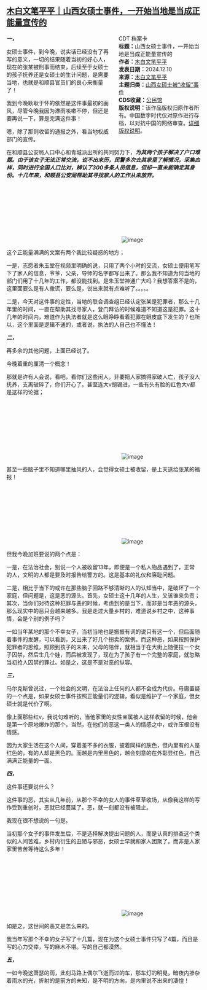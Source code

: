 <!--1734071507000-->
[木白文笔平平｜山西女硕士事件，一开始当地是当成正能量宣传的](https://chinadigitaltimes.net/chinese/713918.html)
------

<div style="width:42%;float:right;padding-left:20px;"><div class="su-spoiler su-spoiler-style-fancy su-spoiler-icon-chevron-circle" data-scroll-offset="0" data-anchor-in-url="no"><div class="su-spoiler-title" tabindex="0" role="button"><span class="su-spoiler-icon"></span>CDT 档案卡</div><div class="su-spoiler-content su-u-clearfix su-u-trim"><strong>标题：</strong>山西女硕士事件，一开始当地是当成正能量宣传的<br><strong>作者：</strong><a href="https://chinadigitaltimes.net/space/木白文笔平平" target="_blank">木白文笔平平</a><br><strong>发表日期：</strong>2024.12.10<br><strong>来源：</strong><a href="https://archive.ph/F0ruh" target="_blank">木白文笔平平</a><br><strong>主题归类：</strong><a href="https://chinadigitaltimes.net/space/山西女硕士被“收留”事件" target="_blank">山西女硕士被“收留”事件</a><br><strong>CDS收藏：</strong><a href="https://chinadigitaltimes.net/space/%E5%85%AC%E6%B0%91%E9%A6%86" target="_blank" rel="noopener">公民馆</a><br><strong>版权说明：</strong>该作品版权归原作者所有。中国数字时代仅对原作进行存档，以对抗中国的网络审查。<a href="https://chinadigitaltimes.net/chinese/copyright">详细版权说明</a>。</div></div></div><p><strong><em>一，</em></strong></p><p>女硕士事件，到今晚，说实话已经没有了再写的意义，一切的结果随着当初的好心人，现在的张某被刑事而结束，后续至于女硕士的孩子抚养还是女硕士的生计问题，是需要当地，也就是和顺县官员们的良心来衡量了！‍‍‍</p><p>我到今晚耿耿于怀的依然是这件事最初的画风，尽管今晚我因为淋雨咳嗽不停，但还是要再说一下，算是完满这件事！‍‍‍‍‍‍</p><p>嗯，除了那则收留的通报之外，看当地权威部门的宣传。‍‍‍‍‍‍‍‍‍‍</p><p>在和顺县公安局人口中心和青城派出所的共同努力下，<strong><em>为其两个孩子解决了户口难题。由于该女子无法正常交流，说不出来历，民警多次去其家里了解情况，采集血样，同时进行全国人口比对，辨认了300多条人员信息，但却一直未能确定其身份。十几年来，和顺县公安局帮助其寻找家人的工作从未放弃。</em></strong>‍‍‍‍‍‍‍‍‍‍</p><p><img decoding="async" src="data:image/svg+xml,%3Csvg%20xmlns='http://www.w3.org/2000/svg'%20viewBox='0%200%200%200'%3E%3C/svg%3E" alt="image" data-lazy-src="https://chinadigitaltimes.net/chinese/files/2024/12/post-713918-675b9352b208b."><noscript><img decoding="async" src="https://chinadigitaltimes.net/chinese/files/2024/12/post-713918-675b9352b208b." alt="image"></noscript></p><p>这个正能量满满的文案有两个我比较疑惑的地方；</p><p>一是，志愿者朱玉堂在视频里明确的说，只用了两个小时的交流，女硕士便用笔写下了家人的信息，爷爷，父亲，导师的名字都写出来了。那么我不知道为何当地的部门们用了十几年的工作，都没能找到。是朱玉堂神通广大吗？我想答案不是的，这里面要么是有人撒谎，要么是，说出来就有点难听了。。。。。‍‍‍‍‍‍‍‍‍‍‍‍‍</p><p>二是，今天对这件事的定性，当地的联合调查组已经认定张某是犯罪者，那么十几年里的时间，一直在帮助其找寻家人，登门拜访的时候难道不知道这是犯罪。这十几年的时间内，难道作为执法者就是这么眼睁睁看着犯罪在眼皮底下发生的？也所以，这个里面是逻辑不通的，或者说，执法的人自己也不懂法！‍‍‍‍‍‍‍‍‍‍‍‍</p><p><strong><em>二，</em></strong></p><p>再多余的其他问题，上面已经说了。‍‍‍‍‍‍‍‍‍‍‍‍‍‍</p><p>今晚着重的厘清一个概念！</p><p>那就是许有人会说，看吧，看你们这些闲人，非要把人家搞得家破人亡，孩子没人抚养，支离破碎了，你们开心了。甚至连大v胡锡进，一些有头有脸的红色大v都是这样的论据；</p><p><img decoding="async" src="data:image/svg+xml,%3Csvg%20xmlns='http://www.w3.org/2000/svg'%20viewBox='0%200%200%200'%3E%3C/svg%3E" alt="image" data-lazy-src="https://chinadigitaltimes.net/chinese/files/2024/12/post-713918-675b9352bd522."><noscript><img decoding="async" src="https://chinadigitaltimes.net/chinese/files/2024/12/post-713918-675b9352bd522." alt="image"></noscript></p><p>甚至一些脑子里不知道哪里抽风的人，会觉得女硕士被收留，是上天送给张某的福报！</p><p><img decoding="async" src="data:image/svg+xml,%3Csvg%20xmlns='http://www.w3.org/2000/svg'%20viewBox='0%200%200%200'%3E%3C/svg%3E" alt="image" data-lazy-src="https://chinadigitaltimes.net/chinese/files/2024/12/post-713918-675b9352c742b."><noscript><img decoding="async" src="https://chinadigitaltimes.net/chinese/files/2024/12/post-713918-675b9352c742b." alt="image"></noscript></p><p>但我今晚加班要说的两个点是：</p><p>一是，在法治社会，别说一个人被收留13年，即便是一个私人物品遇到了，正常的人，文明的人都是要及时报告给警方的。这是基本的礼仪和廉耻问题。</p><p>二是，相比于当下的或许在那些脑子回路不够清晰的人的认知当中，是破坏了一个家庭，但问题是，这是恶的源头。首先，女硕士这十几年的人生，又该谁来负责；其次，当你们对待这种犯罪与恶的时候，考虑到的是当下，而非是当年恶的源头，那么现实中的恶只会越来越多。我是走过大量乡村的，难道说乡村之中，这种事情，会是个别的例子吗？‍‍‍‍‍‍‍‍‍‍‍‍‍‍</p><p>一如当年某地的那个不幸女子，当初当地也是振振有词的说只有这一个，但后面随着事件的发酵，可以看到，又出来了好几个拐卖的案例。而这种恶，如果按照保护犯罪者的思维，照顾到孩子的未来，父母的陪伴，就相当于在大街上随便拉一个女子囚禁，然后生几个娃，而后被发现了，现在为了孩子有一个完整的家庭，就忽略当初抢人囚禁的罪过。如是之，这是不是对恶的纵容。‍‍‍‍‍‍‍‍‍‍‍‍</p><p><strong><em>三，</em></strong></p><p>马尔克斯曾说过，一个社会的文明，在法治上任何的人都不会成为代价。毋庸置疑的一个点是，如果女硕士事件按照正能量们的逻辑，看似是维护了一个家庭，但女硕士就是代价了啊。‍‍‍‍‍‍</p><p>像上面那些红v，我说句难听的，当他家里的女性亲属被人这样收留的时候，他会是第一个原地爆炸的那个，当然，在他们的恶这一类人的情感之中，或许压根没有情感。‍‍‍‍</p><p>因为大家生活在这个人间，穿着差不多的衣服，披着同样的肤色，但内里有的人是红色的，有的人却是黑色的。而越是内里黑色的，越会刻意的在外彰显红色，自己满满正能量的一面。‍‍‍‍‍‍‍‍‍</p><p><strong><em>四，</em></strong></p><p>这件事还要说什么？</p><p>这件事的恶，其实从几年前，从那个不幸的女人的事件草草收场，从像我这样的写作受到重创时，恶就已经蔓延了。恶，就一刻都没有被阻止。‍‍‍‍‍‍</p><p>我现在很不想说的一句是。‍‍‍‍</p><p>当初那个女子的事件发生后，不是选择解决提出问题的人，而是认真的排查这个类似的人间苦难，乡村内衍生的丑陋与邪恶，女硕士早就和家人团聚了。而非是人家家里苦苦等待这么多年！‍‍‍‍‍‍‍‍‍</p><p><img decoding="async" src="data:image/svg+xml,%3Csvg%20xmlns='http://www.w3.org/2000/svg'%20viewBox='0%200%200%200'%3E%3C/svg%3E" alt="image" data-lazy-src="https://chinadigitaltimes.net/chinese/files/2024/12/post-713918-675b9352cfb9b."><noscript><img decoding="async" src="https://chinadigitaltimes.net/chinese/files/2024/12/post-713918-675b9352cfb9b." alt="image"></noscript></p><p>如是之，这世间的恶又是怎么来的。</p><p>我当年写那个不幸的女子写了十几篇，现在为这个女硕士事件只写了4篇，而且是写的心力交瘁，写的麻木不堪。写的自己都漠然。‍‍‍‍‍‍‍‍‍‍‍‍‍‍‍‍‍‍</p><p><strong><em>五，</em></strong></p><p>一如今晚这萧瑟的雨，此刻马路上偶尔飞逝而过的车，那车灯的明晃，暗夜内掺杂着雨水的光，折射的是前方的未知，是不明的方向，是内里说不出来的凄惶！‍‍‍‍</p><div class="addtoany_share_save_container addtoany_content addtoany_content_bottom"><div class="a2a_kit a2a_kit_size_32 addtoany_list" data-a2a-url="https://chinadigitaltimes.net/chinese/713918.html" data-a2a-title="木白文笔平平｜山西女硕士事件，一开始当地是当成正能量宣传的"><a class="a2a_button_facebook" href="https://www.addtoany.com/add_to/facebook?linkurl=https%3A%2F%2Fchinadigitaltimes.net%2Fchinese%2F713918.html&amp;linkname=%E6%9C%A8%E7%99%BD%E6%96%87%E7%AC%94%E5%B9%B3%E5%B9%B3%EF%BD%9C%E5%B1%B1%E8%A5%BF%E5%A5%B3%E7%A1%95%E5%A3%AB%E4%BA%8B%E4%BB%B6%EF%BC%8C%E4%B8%80%E5%BC%80%E5%A7%8B%E5%BD%93%E5%9C%B0%E6%98%AF%E5%BD%93%E6%88%90%E6%AD%A3%E8%83%BD%E9%87%8F%E5%AE%A3%E4%BC%A0%E7%9A%84" title="Facebook" rel="nofollow noopener" target="_blank"></a><a class="a2a_button_twitter" href="https://www.addtoany.com/add_to/twitter?linkurl=https%3A%2F%2Fchinadigitaltimes.net%2Fchinese%2F713918.html&amp;linkname=%E6%9C%A8%E7%99%BD%E6%96%87%E7%AC%94%E5%B9%B3%E5%B9%B3%EF%BD%9C%E5%B1%B1%E8%A5%BF%E5%A5%B3%E7%A1%95%E5%A3%AB%E4%BA%8B%E4%BB%B6%EF%BC%8C%E4%B8%80%E5%BC%80%E5%A7%8B%E5%BD%93%E5%9C%B0%E6%98%AF%E5%BD%93%E6%88%90%E6%AD%A3%E8%83%BD%E9%87%8F%E5%AE%A3%E4%BC%A0%E7%9A%84" title="Twitter" rel="nofollow noopener" target="_blank"></a><a class="a2a_button_telegram" href="https://www.addtoany.com/add_to/telegram?linkurl=https%3A%2F%2Fchinadigitaltimes.net%2Fchinese%2F713918.html&amp;linkname=%E6%9C%A8%E7%99%BD%E6%96%87%E7%AC%94%E5%B9%B3%E5%B9%B3%EF%BD%9C%E5%B1%B1%E8%A5%BF%E5%A5%B3%E7%A1%95%E5%A3%AB%E4%BA%8B%E4%BB%B6%EF%BC%8C%E4%B8%80%E5%BC%80%E5%A7%8B%E5%BD%93%E5%9C%B0%E6%98%AF%E5%BD%93%E6%88%90%E6%AD%A3%E8%83%BD%E9%87%8F%E5%AE%A3%E4%BC%A0%E7%9A%84" title="Telegram" rel="nofollow noopener" target="_blank"></a><a class="a2a_button_reddit" href="https://www.addtoany.com/add_to/reddit?linkurl=https%3A%2F%2Fchinadigitaltimes.net%2Fchinese%2F713918.html&amp;linkname=%E6%9C%A8%E7%99%BD%E6%96%87%E7%AC%94%E5%B9%B3%E5%B9%B3%EF%BD%9C%E5%B1%B1%E8%A5%BF%E5%A5%B3%E7%A1%95%E5%A3%AB%E4%BA%8B%E4%BB%B6%EF%BC%8C%E4%B8%80%E5%BC%80%E5%A7%8B%E5%BD%93%E5%9C%B0%E6%98%AF%E5%BD%93%E6%88%90%E6%AD%A3%E8%83%BD%E9%87%8F%E5%AE%A3%E4%BC%A0%E7%9A%84" title="Reddit" rel="nofollow noopener" target="_blank"></a><a class="a2a_button_whatsapp" href="https://www.addtoany.com/add_to/whatsapp?linkurl=https%3A%2F%2Fchinadigitaltimes.net%2Fchinese%2F713918.html&amp;linkname=%E6%9C%A8%E7%99%BD%E6%96%87%E7%AC%94%E5%B9%B3%E5%B9%B3%EF%BD%9C%E5%B1%B1%E8%A5%BF%E5%A5%B3%E7%A1%95%E5%A3%AB%E4%BA%8B%E4%BB%B6%EF%BC%8C%E4%B8%80%E5%BC%80%E5%A7%8B%E5%BD%93%E5%9C%B0%E6%98%AF%E5%BD%93%E6%88%90%E6%AD%A3%E8%83%BD%E9%87%8F%E5%AE%A3%E4%BC%A0%E7%9A%84" title="WhatsApp" rel="nofollow noopener" target="_blank"></a><a class="a2a_button_email" href="https://www.addtoany.com/add_to/email?linkurl=https%3A%2F%2Fchinadigitaltimes.net%2Fchinese%2F713918.html&amp;linkname=%E6%9C%A8%E7%99%BD%E6%96%87%E7%AC%94%E5%B9%B3%E5%B9%B3%EF%BD%9C%E5%B1%B1%E8%A5%BF%E5%A5%B3%E7%A1%95%E5%A3%AB%E4%BA%8B%E4%BB%B6%EF%BC%8C%E4%B8%80%E5%BC%80%E5%A7%8B%E5%BD%93%E5%9C%B0%E6%98%AF%E5%BD%93%E6%88%90%E6%AD%A3%E8%83%BD%E9%87%8F%E5%AE%A3%E4%BC%A0%E7%9A%84" title="Email" rel="nofollow noopener" target="_blank"></a><a class="a2a_button_copy_link" href="https://www.addtoany.com/add_to/copy_link?linkurl=https%3A%2F%2Fchinadigitaltimes.net%2Fchinese%2F713918.html&amp;linkname=%E6%9C%A8%E7%99%BD%E6%96%87%E7%AC%94%E5%B9%B3%E5%B9%B3%EF%BD%9C%E5%B1%B1%E8%A5%BF%E5%A5%B3%E7%A1%95%E5%A3%AB%E4%BA%8B%E4%BB%B6%EF%BC%8C%E4%B8%80%E5%BC%80%E5%A7%8B%E5%BD%93%E5%9C%B0%E6%98%AF%E5%BD%93%E6%88%90%E6%AD%A3%E8%83%BD%E9%87%8F%E5%AE%A3%E4%BC%A0%E7%9A%84" title="Copy Link" rel="nofollow noopener" target="_blank"></a><a class="a2a_dd addtoany_share_save addtoany_share" href="https://www.addtoany.com/share"></a></div></div>
